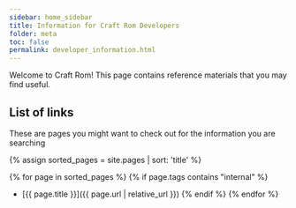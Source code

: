 ```yaml
---
sidebar: home_sidebar
title: Information for Craft Rom Developers
folder: meta
toc: false
permalink: developer_information.html
---
```

Welcome to Craft Rom! This page contains reference materials that you may find useful.

## List of links

These are pages you might want to check out for the information you are searching

{% assign sorted_pages = site.pages | sort: 'title' %}

{% for page in sorted_pages %}
{% if page.tags contains "internal" %}
- [{{ page.title }}]({{ page.url | relative_url }})
{% endif %}
{% endfor %}

